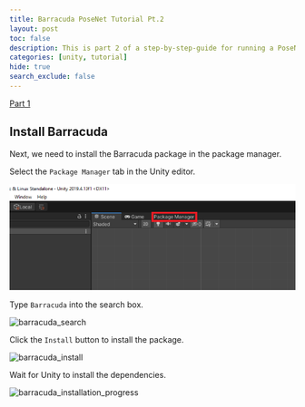 ```yaml
---
title: Barracuda PoseNet Tutorial Pt.2
layout: post
toc: false
description: This is part 2 of a step-by-step-guide for running a PoseNet model with Unity's Barracuda library.
categories: [unity, tutorial]
hide: true
search_exclude: false
---
```


[Part 1](https://christianjmills.com/unity/tutorial/2020/10/25/Barracuda-PoseNet-Tutorial-1.html)



## Install Barracuda

 Next, we need to install the Barracuda package in the package manager.



Select the `Package Manager` tab in the Unity editor.

![select_package_manager_tab](\images\barracuda-posenet-tutorial\select_package_manager_tab.png)



Type `Barracuda` into the search box.

![barracuda_search](F:\Projects\GitHub\christianjmills\images\barracuda-posenet-tutorial\barracuda_search.PNG)



Click the `Install` button to install the package.

![barracuda_install](F:\Projects\GitHub\christianjmills\images\barracuda-posenet-tutorial\barracuda_install.PNG)



Wait for Unity to install the dependencies.

![barracuda_installation_progress](F:\Projects\GitHub\christianjmills\images\barracuda-posenet-tutorial\barracuda_installation_progress.PNG)




